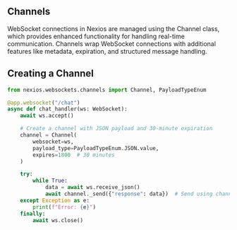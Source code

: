## Channels

WebSocket connections in Nexios are managed using the Channel class, which provides enhanced functionality for handling real-time communication. Channels wrap WebSocket connections with additional features like metadata, expiration, and structured message handling.

## Creating a Channel

```python
from nexios.websockets.channels import Channel, PayloadTypeEnum  

@app.websocket("/chat")  
async def chat_handler(ws: WebSocket):  
    await ws.accept()  

    # Create a channel with JSON payload and 30-minute expiration  
    channel = Channel(  
        websocket=ws,  
        payload_type=PayloadTypeEnum.JSON.value,  
        expires=1800  # 30 minutes  
    )  

    try:  
        while True:  
            data = await ws.receive_json()  
            await channel._send({"response": data})  # Send using channel  
    except Exception as e:  
        print(f"Error: {e}")  
    finally:  
        await ws.close()  
```